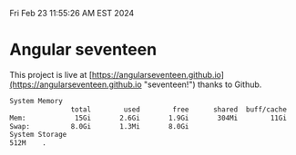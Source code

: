 Fri Feb 23 11:55:26 AM EST 2024

# Angular seventeen


This project is live at [https://angularseventeen.github.io](https://angularseventeen.github.io "seventeen!") thanks to Github.

```bash
System Memory
               total        used        free      shared  buff/cache   available
Mem:            15Gi       2.6Gi       1.9Gi       304Mi        11Gi        12Gi
Swap:          8.0Gi       1.3Mi       8.0Gi
System Storage
512M	.
```
